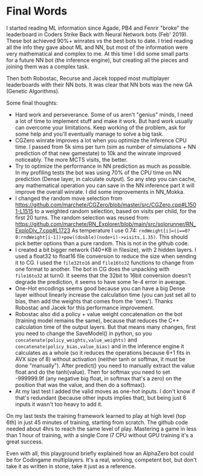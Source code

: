 # Final Words

I started reading ML information since Agade, PB4 and Fenrir "broke" the leaderboard in Coders Strike Back with Neural Network bots (Feb' 2019). These bot achieved 90%+ winrates vs the best bots to date.
 I tried reading all the info they gave about ML and NN, but most of the information were very mathematical and complex to me. At this time I did some small parts for a future NN bot (the inference engine), but creating all the pieces and joining them was a complex task.

Then both Robostac, Recurse and Jacek topped most multiplayer leaderboards with their NN bots. It was clear that NN bots was the new GA (Genetic Algorithms).

Some final thoughts:
- Hard work and perseverance. Some of us aren't "genius" minds, I need a lot of time to implement stuff and make it work. But hard work usually can overcome your limitations. Keep working of the problem, ask for some help and you'll eventually manage to solve a big task.
- CGZero winrate improves a lot when you optimize the inference CPU time. I passed from 5k sims per turn (sim as number of simulations + NN prediction of that new gamestate) to 10k and the winrate improved noticeably. The more MCTS visits, the better.
- Try to optimize the performance in NN prediction as much as possible. In my profiling tests the bot was using 70% of the CPU time on NN prediction (Dense layer, in calculate output). So any step you can cache, any mathematical operation you can save in the NN inference part it will improve the overall winrate. I did some improvements in NN_Mokka.
- I changed the random move selection from https://github.com/marchete/CGZero/blob/master/src/CGZero.cpp#L1501-L1515 to a weighted random selection, based on visits per child, for the first 20 turns. The random selection was reused from: https://github.com/marchete/RN_Explorer/blob/main/src/solorunner/RN_ExploDiv_7.cpp#L1723 As temperature I use 0.74: `rndWeight[i]=(i==0?0:rndWeight[i-1])+pow((double)(node+i)->visits,1.35)`. This should pick better options than a pure random. This is not in the github code.
- I created a bit bigger network (140+KB in filesize), with 2 hidden layers. I used a float32 to float16 file conversion to reduce the size when sending it to CG. I used the `file32to16` and `file16to32` functions to change from one format to another.  The bot in CG does the unpacking with `file16to32` at turn0. It seems that the 32bit to 16bit conversion doesn't degrade the prediction, it seems to have some 1e-4 error in average.
- One-Hot encodings seems good because you can have a big Dense layer without linearly increase the calculation time (you can just set all to bias, then add the weights that comes from the 'ones'). Thanks Robostac and Jacek for this performance improvement.
- Robostac also did a policy + value weight concatenation on the bot (training model remains the same),  because that reduces the C++ calculation time of the output layers. But that means many changes, first you need to change the SaveModel() in python, so you `concatenate(policy_weights,value_weights)` and `concatenate(policy_bias,value_bias)` and in the inference engine it calculates as a whole (so it reduces the operations because 6+1 fits in AVX size of 8) without activation (neither tanh or softmax, it must be done "manually"). After predict() you need to manually extract the value float and do the tanh(value). Then for softmax you need to set -999999.9f (any negative big float, in softmax that's a zero) on the position that was the value, and then do a softmax().
- At my last test I added the valid moves as one-hot inputs. I don't know if that's redundant (because other inputs implies that), but being just 6 inputs it wasn't too heavy to add it.

On my last tests the training framework learned to play at high level (top 6th) in just 45 minutes of training, starting from scratch. The github code needed about 4hrs to reach the same level of play. Mastering a game in less than 1 hour of training, with a single Core i7 CPU without GPU training it's a great success.

Even with all, this playground briefly explained how an AlphaZero bot could be for Codingame multiplayers. It's a real, working, competent bot, but don't take it as written in stone, take it just as a reference.
